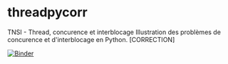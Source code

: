 # threadpycorr
TNSI - Thread, concurence et interblocage
Illustration des problèmes de concurence et d'interblocage en Python. [CORRECTION]

[![Binder](https://mybinder.org/badge_logo.svg)](https://mybinder.org/v2/gh/WebGE/threadpycorr/master)
